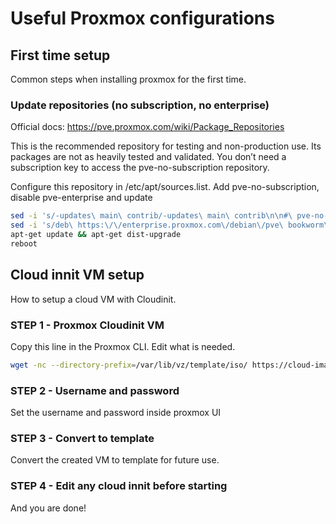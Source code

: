 # Useful Proxmox configurations

## First time setup

Common steps when installing proxmox for the first time.

### Update repositories (no subscription, no enterprise)

Official docs: https://pve.proxmox.com/wiki/Package_Repositories

This is the recommended repository for testing and non-production use. Its packages are not as heavily tested and validated. You don’t need a subscription key to access the pve-no-subscription repository.

Configure this repository in /etc/apt/sources.list.
Add pve-no-subscription, disable pve-enterprise and update

```bash
sed -i 's/-updates\ main\ contrib/-updates\ main\ contrib\n\n#\ pve-no-subscription-repository\ndeb\ http:\/\/download.proxmox.com\/debian\/pve\ bookworm\ pve-no-subscription/' /etc/apt/sources.list
sed -i 's/deb\ https:\/\/enterprise.proxmox.com\/debian\/pve\ bookworm\ pve-enterprise/#deb\ https:\/\/enterprise.proxmox.com\/debian\/pve\ bookworm\ pve-enterprise/' /etc/apt/sources.list.d/pve-enterprise.list
apt-get update && apt-get dist-upgrade
reboot

```

## Cloud innit VM setup
How to setup a cloud VM with Cloudinit.

### STEP 1 - Proxmox Cloudinit VM
Copy this line in the Proxmox CLI. Edit what is needed.

```bash
wget -nc --directory-prefix=/var/lib/vz/template/iso/ https://cloud-images.ubuntu.com/jammy/current/jammy-server-cloudimg-amd64.img && qm create 501 --cores 2 --cpu host --memory 4096 --balloon 0 --name ubuntu-cloud-template --scsihw virtio-scsi-pci --net0 virtio,bridge=vmbr0,firewall=1 --serial0 socket --vga serial0 --ipconfig0 ip=dhcp,ip6=dhcp --agent enabled=1 --onboot 1 && qm disk import 501 /var/lib/vz/template/iso/jammy-server-cloudimg-amd64.img local --format qcow2 && qm set 501 --scsi0 local:501/vm-501-disk-0.qcow2,discard=on,ssd=1 --ide2 local:cloudinit && qm disk resize 501 scsi0 32G && qm set 501 --boot order=scsi0

```
### STEP 2 - Username and password
Set the username and password inside proxmox UI

### STEP 3 - Convert to template
Convert the created VM to template for future use.

### STEP 4 - Edit any cloud innit before starting
And you are done!